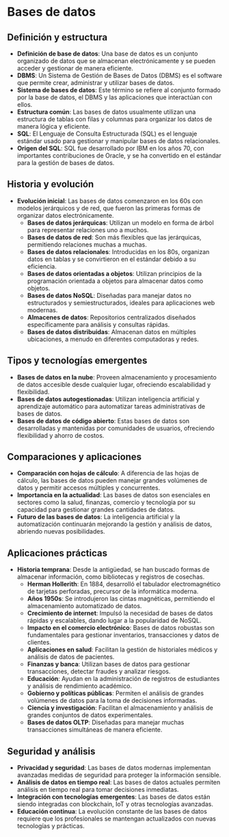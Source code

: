 # Bases de datos

## Definición y estructura
- **Definición de base de datos**: Una base de datos es un conjunto organizado de datos que se almacenan electrónicamente y se pueden acceder y gestionar de manera eficiente.
- **DBMS**: Un Sistema de Gestión de Bases de Datos (DBMS) es el software que permite crear, administrar y utilizar bases de datos.
- **Sistema de bases de datos**: Este término se refiere al conjunto formado por la base de datos, el DBMS y las aplicaciones que interactúan con ellos.
- **Estructura común**: Las bases de datos usualmente utilizan una estructura de tablas con filas y columnas para organizar los datos de manera lógica y eficiente.
- **SQL**: El Lenguaje de Consulta Estructurada (SQL) es el lenguaje estándar usado para gestionar y manipular bases de datos relacionales.
- **Origen del SQL**: SQL fue desarrollado por IBM en los años 70, con importantes contribuciones de Oracle, y se ha convertido en el estándar para la gestión de bases de datos.

## Historia y evolución
- **Evolución inicial**: Las bases de datos comenzaron en los 60s con modelos jerárquicos y de red, que fueron las primeras formas de organizar datos electrónicamente.
  - **Bases de datos jerárquicas**: Utilizan un modelo en forma de árbol para representar relaciones uno a muchos.
  - **Bases de datos de red**: Son más flexibles que las jerárquicas, permitiendo relaciones muchas a muchas.
  - **Bases de datos relacionales**: Introducidas en los 80s, organizan datos en tablas y se convirtieron en el estándar debido a su eficiencia.
  - **Bases de datos orientadas a objetos**: Utilizan principios de la programación orientada a objetos para almacenar datos como objetos.
  - **Bases de datos NoSQL**: Diseñadas para manejar datos no estructurados y semiestructurados, ideales para aplicaciones web modernas.
  - **Almacenes de datos**: Repositorios centralizados diseñados específicamente para análisis y consultas rápidas.
  - **Bases de datos distribuidas**: Almacenan datos en múltiples ubicaciones, a menudo en diferentes computadoras y redes.

## Tipos y tecnologías emergentes
- **Bases de datos en la nube**: Proveen almacenamiento y procesamiento de datos accesible desde cualquier lugar, ofreciendo escalabilidad y flexibilidad.
- **Bases de datos autogestionadas**: Utilizan inteligencia artificial y aprendizaje automático para automatizar tareas administrativas de bases de datos.
- **Bases de datos de código abierto**: Estas bases de datos son desarrolladas y mantenidas por comunidades de usuarios, ofreciendo flexibilidad y ahorro de costos.

## Comparaciones y aplicaciones
- **Comparación con hojas de cálculo**: A diferencia de las hojas de cálculo, las bases de datos pueden manejar grandes volúmenes de datos y permitir accesos múltiples y concurrentes.
- **Importancia en la actualidad**: Las bases de datos son esenciales en sectores como la salud, finanzas, comercio y tecnología por su capacidad para gestionar grandes cantidades de datos.
- **Futuro de las bases de datos**: La inteligencia artificial y la automatización continuarán mejorando la gestión y análisis de datos, abriendo nuevas posibilidades.

## Aplicaciones prácticas
- **Historia temprana**: Desde la antigüedad, se han buscado formas de almacenar información, como bibliotecas y registros de cosechas.
  - **Herman Hollerith**: En 1884, desarrolló el tabulador electromagnético de tarjetas perforadas, precursor de la informática moderna.
  - **Años 1950s**: Se introdujeron las cintas magnéticas, permitiendo el almacenamiento automatizado de datos.
  - **Crecimiento de internet**: Impulsó la necesidad de bases de datos rápidas y escalables, dando lugar a la popularidad de NoSQL.
  - **Impacto en el comercio electrónico**: Bases de datos robustas son fundamentales para gestionar inventarios, transacciones y datos de clientes.
  - **Aplicaciones en salud**: Facilitan la gestión de historiales médicos y análisis de datos de pacientes.
  - **Finanzas y banca**: Utilizan bases de datos para gestionar transacciones, detectar fraudes y analizar riesgos.
  - **Educación**: Ayudan en la administración de registros de estudiantes y análisis de rendimiento académico.
  - **Gobierno y políticas públicas**: Permiten el análisis de grandes volúmenes de datos para la toma de decisiones informadas.
  - **Ciencia y investigación**: Facilitan el almacenamiento y análisis de grandes conjuntos de datos experimentales.
  - **Bases de datos OLTP**: Diseñadas para manejar muchas transacciones simultáneas de manera eficiente.

## Seguridad y análisis
- **Privacidad y seguridad**: Las bases de datos modernas implementan avanzadas medidas de seguridad para proteger la información sensible.
- **Análisis de datos en tiempo real**: Las bases de datos actuales permiten análisis en tiempo real para tomar decisiones inmediatas.
- **Integración con tecnologías emergentes**: Las bases de datos están siendo integradas con blockchain, IoT y otras tecnologías avanzadas.
- **Educación continua**: La evolución constante de las bases de datos requiere que los profesionales se mantengan actualizados con nuevas tecnologías y prácticas.
